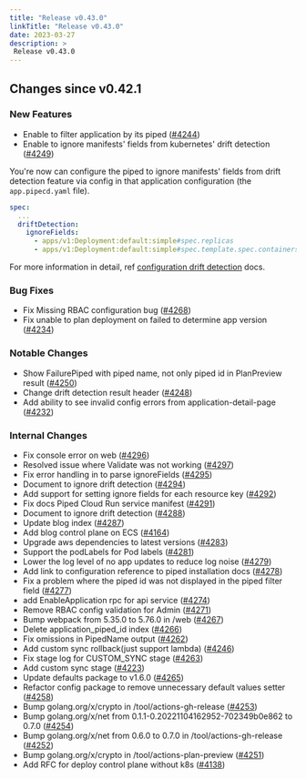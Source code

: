 ```yaml
---
title: "Release v0.43.0"
linkTitle: "Release v0.43.0"
date: 2023-03-27
description: >
 Release v0.43.0
---
```


## Changes since v0.42.1

### New Features

* Enable to filter application by its piped ([#4244](https://github.com/pipe-cd/pipecd/pull/4244))
* Enable to ignore manifests' fields from kubernetes' drift detection ([#4249](https://github.com/pipe-cd/pipecd/pull/4249))

You're now can configure the piped to ignore manifests' fields from drift detection feature via config in that application configuration (the `app.pipecd.yaml` file).

```yaml
spec:
  ...
  driftDetection:
    ignoreFields:
      - apps/v1:Deployment:default:simple#spec.replicas
      - apps/v1:Deployment:default:simple#spec.template.spec.containers.0.args
```

For more information in detail, ref [configuration drift detection](/docs/user-guide/managing-application/configuration-drift-detection/#ignore-drift-detection-for-specific-fields) docs.


### Bug Fixes

* Fix Missing RBAC configuration bug ([#4268](https://github.com/pipe-cd/pipecd/pull/4268))
* Fix unable to plan deployment on failed to determine app version ([#4234](https://github.com/pipe-cd/pipecd/pull/4234))

### Notable Changes

* Show FailurePiped with piped name, not only piped id in PlanPreview result ([#4250](https://github.com/pipe-cd/pipecd/pull/4250))
* Change drift detection result header ([#4248](https://github.com/pipe-cd/pipecd/pull/4248))
* Add ability to see invalid config errors from application-detail-page ([#4232](https://github.com/pipe-cd/pipecd/pull/4232))

### Internal Changes

* Fix console error on web ([#4296](https://github.com/pipe-cd/pipecd/pull/4296))
* Resolved issue where Validate was not working ([#4297](https://github.com/pipe-cd/pipecd/pull/4297))
* Fix error handling in to parse ignoreFields ([#4295](https://github.com/pipe-cd/pipecd/pull/4295))
* Document to ignore drift detection ([#4294](https://github.com/pipe-cd/pipecd/pull/4294))
* Add support for setting ignore fields for each resource key ([#4292](https://github.com/pipe-cd/pipecd/pull/4292))
* Fix docs Piped Cloud Run service manifest ([#4291](https://github.com/pipe-cd/pipecd/pull/4291))
* Document to ignore drift detection ([#4288](https://github.com/pipe-cd/pipecd/pull/4288))
* Update blog index ([#4287](https://github.com/pipe-cd/pipecd/pull/4287))
* Add blog control plane on ECS ([#4164](https://github.com/pipe-cd/pipecd/pull/4164))
* Upgrade aws dependencies to latest versions ([#4283](https://github.com/pipe-cd/pipecd/pull/4283))
* Support the podLabels for Pod labels ([#4281](https://github.com/pipe-cd/pipecd/pull/4281))
* Lower the log level of no app updates to reduce log noise ([#4279](https://github.com/pipe-cd/pipecd/pull/4279))
* Add link to configuration reference to piped installation docs ([#4278](https://github.com/pipe-cd/pipecd/pull/4278))
* Fix a problem where the piped id was not displayed in the piped filter field ([#4277](https://github.com/pipe-cd/pipecd/pull/4277))
* add EnableApplication rpc for api service ([#4274](https://github.com/pipe-cd/pipecd/pull/4274))
* Remove RBAC config validation for Admin ([#4271](https://github.com/pipe-cd/pipecd/pull/4271))
* Bump webpack from 5.35.0 to 5.76.0 in /web ([#4267](https://github.com/pipe-cd/pipecd/pull/4267))
* Delete application_piped_id index ([#4266](https://github.com/pipe-cd/pipecd/pull/4266))
* Fix omissions in PipedName output ([#4262](https://github.com/pipe-cd/pipecd/pull/4262))
* Add custom sync rollback(just support lambda) ([#4246](https://github.com/pipe-cd/pipecd/pull/4246))
* Fix stage log for CUSTOM_SYNC stage ([#4263](https://github.com/pipe-cd/pipecd/pull/4263))
* Add custom sync stage ([#4223](https://github.com/pipe-cd/pipecd/pull/4223))
* Update defaults package to v1.6.0 ([#4265](https://github.com/pipe-cd/pipecd/pull/4265))
* Refactor config package to remove unnecessary default values setter ([#4258](https://github.com/pipe-cd/pipecd/pull/4258))
* Bump golang.org/x/crypto in /tool/actions-gh-release ([#4253](https://github.com/pipe-cd/pipecd/pull/4253))
* Bump golang.org/x/net from 0.1.1-0.20221104162952-702349b0e862 to 0.7.0 ([#4254](https://github.com/pipe-cd/pipecd/pull/4254))
* Bump golang.org/x/net from 0.6.0 to 0.7.0 in /tool/actions-gh-release ([#4252](https://github.com/pipe-cd/pipecd/pull/4252))
* Bump golang.org/x/crypto in /tool/actions-plan-preview ([#4251](https://github.com/pipe-cd/pipecd/pull/4251))
* Add RFC for deploy control plane without k8s ([#4138](https://github.com/pipe-cd/pipecd/pull/4138))
